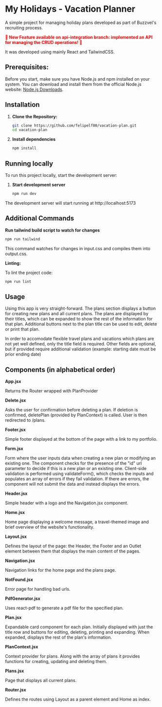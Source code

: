 # My Holidays - Vacation Planner

A simple project for managing holiday plans developed as part of Buzzvel's recruiting process.

<span style="color:red; font-weight:bold">🚀 New Feature available on api-integration branch: implemented an API for managing the CRUD operations! 🚀</span>

It was developed using mainly React and TailwindCSS.

## Prerequisites:

Before you start, make sure you have Node.js and npm installed on your system. You can download and install them from the official Node.js website: [Node.js Downloads](https://nodejs.org/en/download/).

## Installation

1. **Clone the Repository:**

   ```bash
   git clone https://github.com/felipelf00/vacation-plan.git
   cd vacation-plan
   ```

2. **Install dependencies**

   ```bash
   npm install
   ```

## Running locally

To run this project locally, start the development server:

1. **Start development server**

   ```bash
   npm run dev
   ```

The development server will start running at http://localhost:5173

## Additional Commands

**Run tailwind build script to watch for changes**

```bash
npm run tailwind
```

This command watches for changes in input.css and compiles them into output.css.

**Linting:**

To lint the project code:

```bash
npm run lint
```

## Usage

Using this app is very straight-forward. The plans section displays a button for creating new plans and all current plans. The plans are displayed by their titles, which can be expanded to show the rest of the information for that plan. Additional buttons next to the plan title can be used to edit, delete or print that plan.

In order to accomodate flexible travel plans and vacations which plans are not yet well defined, only the title field is required. Other fields are optional, but if provided require additional validation (example: starting date must be prior ending date)

## Components (in alphabetical order)

**App.jsx**

Returns the Router wrapped with PlanProvider

**Delete.jsx**

Asks the user for confirmation before deleting a plan. If deletion is confirmed, deletePlan (provided by PlanContext) is called. User is then redirected to /plans.

**Footer.jsx**

Simple footer displayed at the bottom of the page with a link to my portfolio.

**Form.jsx**

Form where the user inputs data when creating a new plan or modifying an existing one. The component checks for the presence of the "id" url parameter to decide if this is a new plan or an existing one. Client-side validation is performed using validateForm(), which checks the inputs and populates an array of errors if they fail validation. If there are errors, the component will not submit the data and instead displays the errors.

**Header.jsx**

Simple header with a logo and the Navigation.jsx component.

**Home.jsx**

Home page displaying a welcome message, a travel-themed image and brief overview of the website's functionality.

**Layout.jsx**

Defines the layout of the page: the Header, the Footer and an Outlet element between them that displays the main content of the pages.

**Navigation.jsx**

Navigation links for the home page and the plans page.

**NotFound.jsx**

Error page for handling bad urls.

**PdfGenerator.jsx**

Uses react-pdf to generate a pdf file for the specified plan.

**Plan.jsx**

Expandable card component for each plan. Initially displayed with just the title row and buttons for editing, deleting, printing and expanding. When expanded, displays the rest of the plan's information.

**PlanContext.jsx**

Context provider for plans. Along with the array of plans it provides functions for creating, updating and deleting them.

**Plans.jsx**

Page that displays all current plans.

**Router.jsx**

Defines the routes using Layout as a parent element and Home as index.
